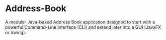 # Address-Book
A modular Java-based Address Book application designed to start with a powerful Command-Line Interface (CLI) and extend later into a GUI (JavaFX or Swing).
